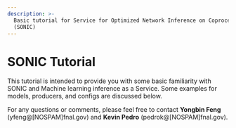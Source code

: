 ```yaml
---
description: >-
  Basic tutorial for Service for Optimized Network Inference on Coprocessors
  (SONIC)
---
```


# SONIC Tutorial

This tutorial is intended to provide you with some basic familiarity with SONIC and Machine learning inference as a Service. Some examples for models, producers, and configs are discussed below.

For any questions or comments, please feel free to contact **Yongbin Feng** (yfeng@\[NOSPAM]fnal.gov) and **Kevin Pedro** (pedrok@\[NOSPAM]fnal.gov).
